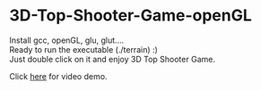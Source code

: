 # 3D-Top-Shooter-Game-openGL
Install gcc, openGL, glu, glut.... <br />
Ready to run the executable (./terrain) :) <br />
Just double click on it and enjoy 3D Top Shooter Game.

Click [here](https://youtu.be/XZlUA_wdV-I) for video demo.
